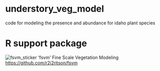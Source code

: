 # understory_veg_model
code for modeling the presence and abundance for idaho plant species

# R support package
![fsvm_sticker](https://user-images.githubusercontent.com/81387018/118548480-9660f700-b717-11eb-8b81-4ec935dbff58.png)
'fsvm' Fine Scale Vegetation Modeling
https://github.com/r2j2ritson/fsvm
